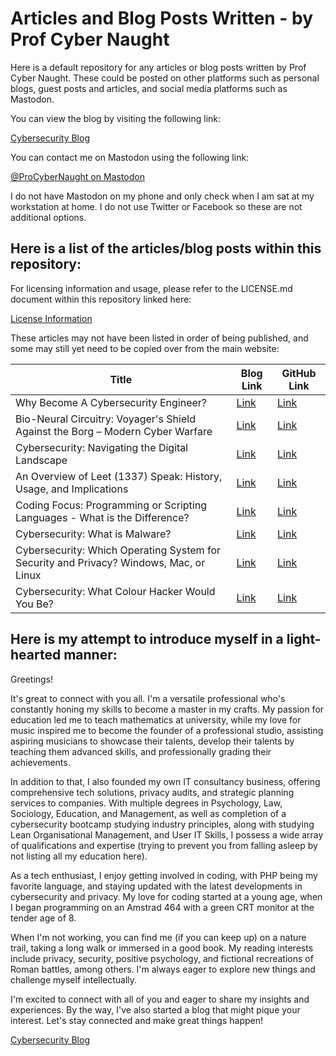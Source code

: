 # Articles and Blog Posts Written - by Prof Cyber Naught

Here is a default repository for any articles or blog posts written by Prof Cyber Naught. These could be posted on other platforms such as personal blogs, guest posts and articles, and social media platforms such as Mastodon.

You can view the blog by visiting the following link:

[Cybersecurity Blog](https://profcybernaught.hashnode.dev/ "Cybersecurity Blog - Prof Cyber Naught")

You can contact me on Mastodon using the following link:

[@ProCyberNaught on Mastodon](https://infosec.exchange/@ProfCyberNaught "@ProfCyberNaught on Mastodon")

I do not have Mastodon on my phone and only check when I am sat at my workstation at home. I do not use Twitter or Facebook so these are not additional options.

## Here is a list of the articles/blog posts within this repository:

For licensing information and usage, please refer to the LICENSE.md document within this repository linked here:

[License Information](https://github.com/ProfCyberNaught/articles-blogs/blob/main/LICENSE.md "License Information - Prof Cyber Naught - Articles Published")

These articles may not have been listed in order of being published, and some may still yet need to be copied over from the main website:

| Title | Blog Link | GitHub Link | 
| --- | --- | --- |
| Why Become A Cybersecurity Engineer? | [Link](https://profcybernaught.hashnode.dev/why-become-a-cybersecurity-engineer "Why Become A Cybersecurity Engineer?")| [Link](https://github.com/ProfCyberNaught/articles-blogs/blob/main/why-become-a-cybersecurity-engineer.md "Why Become A Cybersecurity Engineer?")|
| Bio-Neural Circuitry: Voyager's Shield Against the Borg – Modern Cyber Warfare | [Link](https://profcybernaught.hashnode.dev/bio-neural-circuitry-voyagers-shield-against-the-borg-modern-cyber-warfare "Bio-Neural Circuitry: Voyager's Shield Against the Borg – Modern Cyber Warfare")| [Link](https://github.com/ProfCyberNaught/articles-blogs/blob/main/why-become-a-cybersecurity-engineer.md "Bio-Neural Circuitry: Voyager's Shield Against the Borg – Modern Cyber Warfare")|
| Cybersecurity: Navigating the Digital Landscape | [Link](https://profcybernaught.hashnode.dev/cybersecurity-navigating-the-digital-landscape "Cybersecurity: Navigating the Digital Landscape")| [Link](https://github.com/ProfCyberNaught/articles-blogs/blob/main/cybersecurity-navigating-the-digital-landscape.md "Cybersecurity: Navigating the Digital Landscape")|
| An Overview of Leet (1337) Speak: History, Usage, and Implications | [Link](https://profcybernaught.hashnode.dev/an-overview-of-leet-1337-speak-history-usage-and-implications "An Overview of Leet (1337) Speak: History, Usage, and Implications")| [Link](https://github.com/ProfCyberNaught/articles-blogs/blob/main/an-overview-of-leet-speak-history-usage-and-implications.md "An Overview of Leet (1337) Speak: History, Usage, and Implications")|
| Coding Focus: Programming or Scripting Languages - What is the Difference? | [Link](https://profcybernaught.hashnode.dev/coding-focus-programming-or-scripting-languages-what-is-the-difference "Coding Focus: Programming or Scripting Languages - What is the Difference?")| [Link](https://github.com/ProfCyberNaught/articles-blogs/blob/main/programming-or-scripting-languages-what-is-the-difference.md "Coding Focus: Programming or Scripting Languages - What is the Difference?")|
| Cybersecurity: What is Malware? | [Link](https://profcybernaught.hashnode.dev/cybersecurity-what-is-malware "Cybersecurity: What is Malware?")| [Link](https://github.com/ProfCyberNaught/articles-blogs/blob/main/cybersecurity-what-is-malware.md "Cybersecurity: What is Malware?")|
| Cybersecurity: Which Operating System for Security and Privacy? Windows, Mac, or Linux | [Link](https://profcybernaught.hashnode.dev/cybersecurity-which-operating-system-for-security-and-privacy "Cybersecurity: Which Operating System for Security and Privacy? Windows, Mac, or Linux")| [Link](https://github.com/ProfCyberNaught/articles-blogs/blob/main/cybersecurity-which-operating-system-for-security-and-privacy.md "Cybersecurity: Which Operating System for Security and Privacy? Windows, Mac, or Linux")|
| Cybersecurity: What Colour Hacker Would You Be? | [Link](https://profcybernaught.hashnode.dev/cybersecurity-what-colour-hacker-would-you-be "Cybersecurity: What Colour Hacker Would You Be?")| [Link](https://github.com/ProfCyberNaught/articles-blogs/blob/main/cybersecurity-what-colour-hacker-would-you-be.md "Cybersecurity: What Colour Hacker Would You Be?")|

## Here is my attempt to introduce myself in a light-hearted manner:

Greetings!

It's great to connect with you all. I'm a versatile professional who's constantly honing my skills to become a master in my crafts. My passion for education led me to teach mathematics at university, while my love for music inspired me to become the founder of a professional studio, assisting aspiring musicians to showcase their talents, develop their talents by teaching them advanced skills, and professionally grading their achievements.

In addition to that, I also founded my own IT consultancy business, offering comprehensive tech solutions, privacy audits, and strategic planning services to companies. With multiple degrees in Psychology, Law, Sociology, Education, and Management, as well as completion of a cybersecurity bootcamp studying industry principles, along with studying Lean Organisational Management, and User IT Skills, I possess a wide array of qualifications and expertise (trying to prevent you from falling asleep by not listing all my education here).

As a tech enthusiast, I enjoy getting involved in coding, with PHP being my favorite language, and staying updated with the latest developments in cybersecurity and privacy. My love for coding started at a young age, when I began programming on an Amstrad 464 with a green CRT monitor at the tender age of 8.

When I'm not working, you can find me (if you can keep up) on a nature trail, taking a long walk or immersed in a good book. My reading interests include privacy, security, positive psychology, and fictional recreations of Roman battles, among others. I'm always eager to explore new things and challenge myself intellectually.

I'm excited to connect with all of you and eager to share my insights and experiences. By the way, I've also started a blog that might pique your interest. Let's stay connected and make great things happen!

[Cybersecurity Blog](https://profcybernaught.hashnode.dev/)